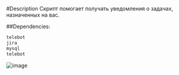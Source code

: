 #Description
Скрипт помогает получать уведомления о задачах, назначенных на вас.

##Dependencies:
```bash
telebot
jira
mysql
telebot
```

![image](https://github.com/Vadimak170/JiraNotifyBot/assets/35347393/0957da2f-d1a6-4d1b-b222-b47ec2c6e2da)
